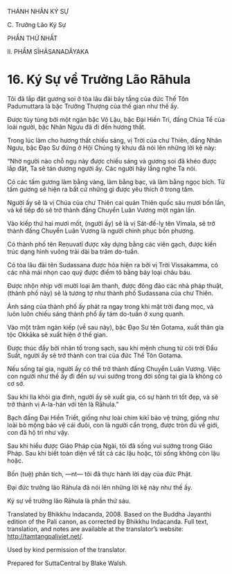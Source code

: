 THÁNH NHÂN KÝ SỰ

C. Trưởng Lão Ký Sự

PHẦN THỨ NHẤT

II. PHẨM SĪHĀSANADĀYAKA

# 16\. Ký Sự về Trưởng Lão Rāhula

Tôi đã lắp đặt gương soi ở tòa lâu đài bảy tầng của đức Thế Tôn Padumuttara là bậc Trưởng Thượng của thế gian như thế ấy.

Được tùy tùng bởi một ngàn bậc Vô Lậu, bậc Đại Hiền Trí, đấng Chúa Tể của loài người, bậc Nhân Ngưu đã đi đến hương thất.

Trong lúc làm cho hương thất chiếu sáng, vị Trời của chư Thiên, đấng Nhân Ngưu, bậc Đạo Sư đứng ở Hội Chúng tỳ khưu đã nói lên những lời kệ này:

“Nhờ người nào chỗ ngụ này được chiếu sáng và gương soi đã khéo được lắp đặt, Ta sẽ tán dương người ấy. Các người hãy lắng nghe Ta nói.

Có các tấm gương làm bằng vàng, làm bằng bạc, và làm bằng ngọc bích. Từ tấm gương sẽ hiện ra bất cứ những gì được yêu thích ở trong tâm.

Người ấy sẽ là vị Chúa của chư Thiên cai quản Thiên quốc sáu mươi bốn lần, và kế tiếp đó sẽ trở thành đấng Chuyển Luân Vương một ngàn lần.

Vào kiếp thứ hai mươi mốt, (người ấy) sẽ là vị Sát-đế-lỵ tên Vimala, sẽ trở thành đấng Chuyển Luân Vương là người chinh phục bốn phương.

Có thành phố tên Reṇuvatī được xây dựng bằng các viên gạch, được kiến trúc dạng hình vuông trải dài ba trăm do-tuần.

Có tòa lâu đài tên Sudassana được hóa hiện ra bởi vị Trời Vissakamma, có các nhà mái nhọn cao quý được điểm tô bằng bảy loại châu báu.

Được nhộn nhịp với mười loại âm thanh, được đông đảo các nhà pháp thuật, (thành phố này) sẽ là tương tợ như thành phố Sudassana của chư Thiên.

Ánh sáng của thành phố ấy phát ra ngay trong khi mặt trời đang mọc, và luôn luôn chiếu sáng thành phố ấy tám do-tuần ở xung quanh.

Vào một trăm ngàn kiếp (về sau này), bậc Đạo Sư tên Gotama, xuất thân gia tộc Okkāka sẽ xuất hiện ở thế gian.

Được thúc đẩy bởi nhân tố trong sạch, sau khi mệnh chung từ cõi trời Đẩu Suất, người ấy sẽ trở thành con trai của đức Thế Tôn Gotama.

Nếu sống tại gia, người ấy có thể trở thành đấng Chuyển Luân Vương. Việc con người như thế ấy đi đến sự vui sướng trong đời sống tại gia là không có cơ sở.

Sau khi lìa khỏi gia đình, người ấy sẽ xuất gia, có sự hành trì tốt đẹp, và sẽ trở thành vị A-la-hán với tên là Rāhula.”

Bạch đấng Đại Hiền Triết, giống như loài chim kikī bảo vệ trứng, giống như loài bò mộng bảo vệ cái đuôi, con là người cẩn trọng, được tròn đủ về giới, con đã hộ trì như vậy.

Sau khi hiểu được Giáo Pháp của Ngài, tôi đã sống vui sướng trong Giáo Pháp. Sau khi biết toàn diện về tất cả các lậu hoặc, tôi sống không còn lậu hoặc.

Bốn (tuệ) phân tích, ―nt― tôi đã thực hành lời dạy của đức Phật.

Đại đức trưởng lão Rāhula đã nói lên những lời kệ này như thế ấy.

Ký sự về trưởng lão Rāhula là phần thứ sáu.

Translated by Bhikkhu Indacanda, 2008. Based on the Buddha Jayanthi edition of the Pali canon, as corrected by Bhikkhu Indacanda. Full text, translation, and notes are available at the translator’s website: http://tamtangpaliviet.net/.

Used by kind permission of the translator.

Prepared for SuttaCentral by Blake Walsh.